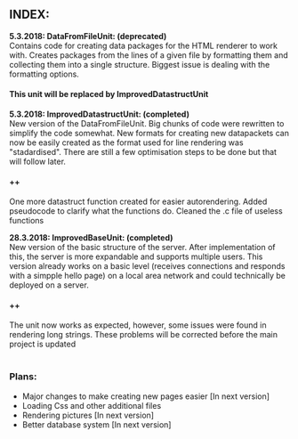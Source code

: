 ## INDEX:

__5.3.2018: DataFromFileUnit: (deprecated)__<br>
Contains code for creating data packages for the HTML renderer to work with. Creates packages from the lines of a given file by formatting them and collecting them into a single structure. Biggest issue is dealing with the formatting options.
#### This unit will be replaced by ImprovedDatastructUnit

__5.3.2018: ImprovedDatastructUnit: (completed)__<br>
New version of the DataFromFileUnit. Big chunks of code were rewritten to simplify the code somewhat. New formats for creating new datapackets can now be easily created as the format used for line rendering was "stadardised". There are still a few optimisation steps to be done but that will follow later.
#### ++<br>
One more datastruct function created for easier autorendering. Added pseudocode to clarify what the functions do. Cleaned the .c file of useless functions

__28.3.2018: ImprovedBaseUnit: (completed)__<br>
New version of the basic structure of the server. After implementation of this, the server is more expandable and supports multiple users. This version already works on a basic level (receives connections and responds with a simpple hello page) on a local area network and could technically be deployed on a server.
#### ++<br>
The unit now works as expected, however, some issues were found in rendering long strings. These problems will be corrected before the main project is updated
<br>
<br>
### Plans:<br>
- Major changes to make creating new pages easier [In next version]
- Loading Css and other additional files
- Rendering pictures [In next version]
- Better database system [In next version]
